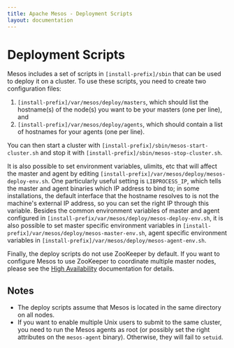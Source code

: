 ```yaml
---
title: Apache Mesos - Deployment Scripts
layout: documentation
---
```


# Deployment Scripts

Mesos includes a set of scripts in `[install-prefix]/sbin` that can be used to deploy it on a cluster. To use these scripts, you need to create two configuration files:

1. `[install-prefix]/var/mesos/deploy/masters`, which should list the hostname(s) of the node(s) you want to be your masters (one per line), and
2. `[install-prefix]/var/mesos/deploy/agents`, which should contain a list of hostnames for your agents (one per line).

You can then start a cluster with `[install-prefix]/sbin/mesos-start-cluster.sh` and stop it with `[install-prefix]/sbin/mesos-stop-cluster.sh`.

It is also possible to set environment variables, ulimits, etc that will affect the master and agent by editing `[install-prefix]/var/mesos/deploy/mesos-deploy-env.sh`. One particularly useful setting is `LIBPROCESS_IP`, which tells the master and agent binaries which IP address to bind to; in some installations, the default interface that the hostname resolves to is not the machine's external IP address, so you can set the right IP through this variable. Besides the common environment variables of master and agent configured in `[install-prefix/var/mesos/deploy/mesos-deploy-env.sh`, it is also possible to set master specific environment variables in `[install-prefix]/var/mesos/deploy/mesos-master-env.sh`, agent specific environment variables in `[install-prefix]/var/mesos/deploy/mesos-agent-env.sh`.

Finally, the deploy scripts do not use ZooKeeper by default. If you want to configure Mesos to use ZooKeeper to coordinate multiple master nodes, please see the [High Availability](high-availability.md) documentation for details.

## Notes

* The deploy scripts assume that Mesos is located in the same directory on all nodes.
* If you want to enable multiple Unix users to submit to the same cluster, you need to run the Mesos agents as root (or possibly set the right attributes on the `mesos-agent` binary). Otherwise, they will fail to `setuid`.
